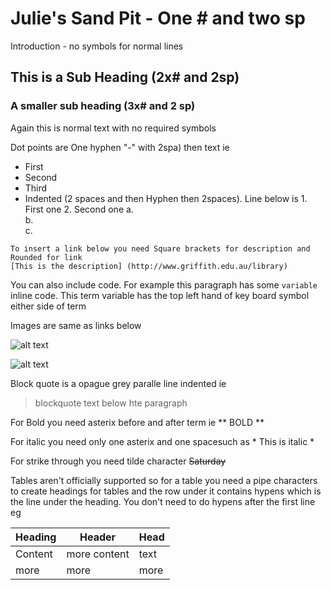 # Julie's Sand Pit - One # and two sp
Introduction - no symbols for normal lines 
## This is a Sub Heading (2x# and 2sp)
### A smaller sub heading (3x# and 2 sp)
Again this is normal text with no required symbols


Dot points are One hyphen "-" with 2spa) then text ie


-  First
-  Second
-  Third
  -  Indented (2 spaces and then Hyphen then 2spaces). Line below is 
    1.  First one
    2.  Second one
    a.  
    b.  
    c.
    
    To insert a link below you need Square brackets for description and Rounded for link
    [This is the description] (http://www.griffith.edu.au/library)
      
  You can also include code. For example this paragraph has some `variable` inline code. This term variable has the top left hand of key board symbol either side of term
  
  
 Images are same as links below
 
 
 ![alt text](http://picsum.photos/200/200)
 
 
 ![alt text](https://www.freeimages.com/photo/obsolete-1242483)
 
 
 Block quote is a opague grey paralle line indented ie
 
 
 > blockquote text below hte paragraph
 
   
 For Bold you need asterix before and after term ie ** BOLD  **
 
 For italic you need only one asterix and one spacesuch as * This is italic *
 
 For strike through you need tilde character ~~Saturday~~   
 
 Tables aren't officially supported so for a table you need a pipe characters to create headings for tables and the row under it contains hypens which is the line under the heading.  You don't need to do hypens after the first line eg
 
| Heading | Header | Head |
| --- | --- | --- |
| Content | more content | text |
| more | more | more |
 
